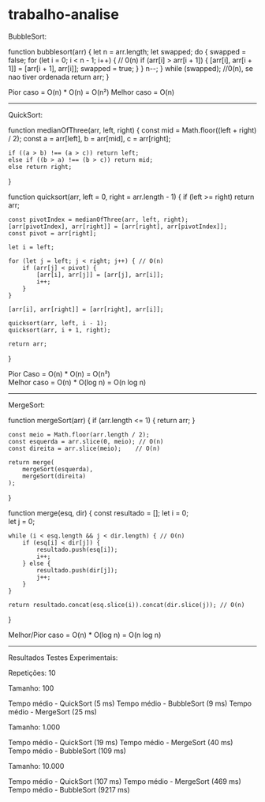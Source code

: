 # trabalho-analise

BubbleSort:

function bubblesort(arr) {
    let n = arr.length;
    let swapped;
    do {
        swapped = false;
        for (let i = 0; i < n - 1; i++) { // 0(n)
            if (arr[i] > arr[i + 1]) {
                [arr[i], arr[i + 1]] = [arr[i + 1], arr[i]];
                swapped = true;
            }
        }
        n--;
    } while (swapped); //0(n), se nao tiver ordenada
    return arr;
}

 Pior caso = O(n) * O(n) = O(n²)
 Melhor caso = O(n)

 -----------------------------------------------------------------------------------------------------------------------------

 QuickSort: 

function medianOfThree(arr, left, right) {
    const mid = Math.floor((left + right) / 2); 
    const a = arr[left], b = arr[mid], c = arr[right]; 

    if ((a > b) !== (a > c)) return left;
    else if ((b > a) !== (b > c)) return mid;
    else return right;
}

function quicksort(arr, left = 0, right = arr.length - 1) {
    if (left >= right) return arr;

    const pivotIndex = medianOfThree(arr, left, right);
    [arr[pivotIndex], arr[right]] = [arr[right], arr[pivotIndex]]; 
    const pivot = arr[right];

    let i = left;

    for (let j = left; j < right; j++) { // O(n) 
        if (arr[j] < pivot) { 
            [arr[i], arr[j]] = [arr[j], arr[i]]; 
            i++; 
        }
    }

    [arr[i], arr[right]] = [arr[right], arr[i]]; 

    quicksort(arr, left, i - 1); 
    quicksort(arr, i + 1, right);

    return arr;
}

Pior Caso = O(n) * O(n) = O(n²)  
Melhor caso = O(n) * O(log n) = O(n log n)  

 -----------------------------------------------------------------------------------------------------------------------------

 MergeSort: 

function mergeSort(arr) {
    if (arr.length <= 1) {
        return arr;
    }

    const meio = Math.floor(arr.length / 2); 
    const esquerda = arr.slice(0, meio); // O(n) 
    const direita = arr.slice(meio);    // O(n) 

    return merge(
        mergeSort(esquerda), 
        mergeSort(direita)   
    );
}

function merge(esq, dir) {
    const resultado = []; 
    let i = 0;            
    let j = 0;            

    while (i < esq.length && j < dir.length) { // O(n)
        if (esq[i] < dir[j]) { 
            resultado.push(esq[i]); 
            i++; 
        } else {
            resultado.push(dir[j]); 
            j++; 
        }
    }

    return resultado.concat(esq.slice(i)).concat(dir.slice(j)); // O(n)
}

Melhor/Pior caso = O(n) * O(log n) = O(n log n)

 -----------------------------------------------------------------------------------------------------------------------------

 Resultados Testes Experimentais:

 Repetições: 10

 Tamanho: 100

Tempo médio - QuickSort (5 ms)
Tempo médio - BubbleSort (9 ms)
Tempo médio - MergeSort (25 ms)

 Tamanho: 1.000

Tempo médio - QuickSort (19 ms)
Tempo médio - MergeSort (40 ms)
Tempo médio - BubbleSort (109 ms)

 Tamanho: 10.000

Tempo médio - QuickSort (107 ms)
Tempo médio - MergeSort (469 ms)
Tempo médio - BubbleSort (9217 ms)

